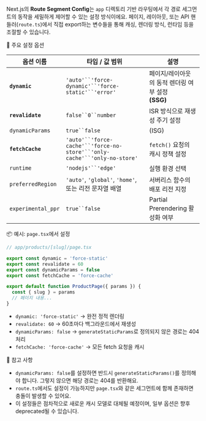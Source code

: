Next.js의 **Route Segment Config**는 `app` 디렉토리 기반 라우팅에서 각 경로 세그먼트의 동작을 세밀하게 제어할 수 있는 설정 방식이에요. 페이지, 레이아웃, 또는 API 핸들러(`route.ts`)에서 직접 export하는 변수들을 통해 캐싱, 렌더링 방식, 런타임 등을 조절할 수 있습니다.

🧩 주요 설정 옵션

| 옵션 이름              | 타입 / 값 범위                                                                | 설명                                  |
| ------------------ | ------------------------------------------------------------------------ | ----------------------------------- |
| **`dynamic`**      | `'auto'``'force-dynamic'``'force-static'``'error'`                       | 페이지/레이아웃의 동적 렌더링 여부 설정<br>**(SSG)** |
| **`revalidate`**   | `false``0``number`                                                       | ISR 방식으로 재생성 주기 설정                  |
| `dynamicParams`    | `true``false`                                                            | (ISG)                               |
| **`fetchCache`**   | `'auto'``'force-cache'``'force-no-store'``'only-cache'``'only-no-store'` | `fetch()` 요청의 캐시 정책 설정              |
| `runtime`          | `'nodejs'``'edge'`                                                       | 실행 환경 선택                            |
| `preferredRegion`  | `'auto'`, `'global'`, `'home'`, 또는 리전 문자열 배열                             | 서버리스 함수의 배포 리전 지정                   |
| `experimental_ppr` | `true``false`                                                            | Partial Prerendering 활성화 여부         |

📦 예시: `page.tsx`에서 설정

```js
// app/products/[slug]/page.tsx

export const dynamic = 'force-static'
export const revalidate = 60
export const dynamicParams = false
export const fetchCache = 'force-cache'

export default function ProductPage({ params }) {
  const { slug } = params
  // 페이지 내용...
}
```

- `dynamic: 'force-static'` → 완전 정적 렌더링
- `revalidate: 60` → 60초마다 백그라운드에서 재생성
- `dynamicParams: false` → `generateStaticParams`로 정의되지 않은 경로는 404 처리
- `fetchCache: 'force-cache'` → 모든 fetch 요청을 캐시

🧠 참고 사항

- `dynamicParams: false`를 설정하면 반드시 `generateStaticParams()`를 정의해야 합니다. 그렇지 않으면 해당 경로는 404를 반환해요.
- `route.ts`에서도 설정이 가능하지만 `page.tsx`와 같은 세그먼트에 함께 존재하면 충돌이 발생할 수 있어요.
- 이 설정들은 점차적으로 새로운 캐시 모델로 대체될 예정이며, 일부 옵션은 향후 deprecated될 수 있습니다.